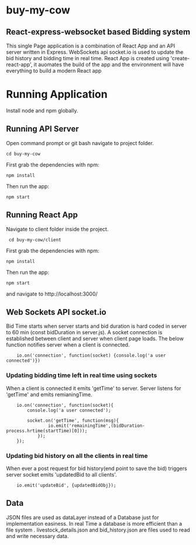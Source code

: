# buy-my-cow

## React-express-websocket based Bidding system

This single Page application is a combination of React App and an API server written in Express. WebSockets api socket.io is used to update the bid history and bidding time in real time.
React App is created using 'create-react-app', it auomates the build of the app and the environment will have everything to build a modern React app

# Running Application
Install node and npm globally.
## Running API Server
Open command prompt or git bash navigate to project folder.

    cd buy-my-cow
First grab the dependencies with npm:

    npm install
   
Then run the app:

    npm start

## Running React App
Navigate to client folder inside the project.

     cd buy-my-cow/client
     
First grab the dependencies with npm:

    npm install
 
Then run the app: 

    npm start
  
and navigate to http://localhost:3000/

## Web Sockets API socket.io
Bid Time starts when server starts and bid duration is hard coded in server to 60 min (const bidDuration in server.js).
A socket connection is established between client and server when client page loads. The below function notifies server when a client is connected.

        io.on('connection', function(socket) {console.log('a user connected')})
        
 ### Updating bidding time left in real time using sockets 
        
 When a client is connected it emits 'getTime' to server.
 Server listens for 'getTime' and emits remianingTime.
 
        io.on('connection', function(socket){
            console.log('a user connected');

            socket.on('getTime', function(msg){
                    io.emit('remainingTime',(bidDuration-process.hrtime(startTime)[0]));
                });           
        });
        
  ### Updating bid history on all the clients in real time 
  
  When ever a post request for bid history(end point to save the bid) triggers server socket emits 'updatedBid to all clients'.
  
        io.emit('updateBid', {updatedBidObj});	
        
  ## Data
  
 JSON files are used as dataLayer instead of a Database just for implementation easiness. In real Time a database is more efficient than a file system . livestock_details.json and bid_history.json are files used to read and write necessary data.
 

 
 
  
  
  
        
   
 
 
     
        




